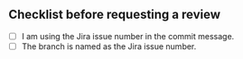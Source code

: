 ## Checklist before requesting a review
- [ ] I am using the Jira issue number in the commit message.
- [ ] The branch is named as the Jira issue number.
